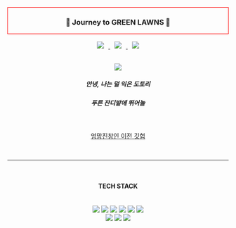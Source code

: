 <div style="border: 1px solid red;" align=center><h3>🌿 Journey to GREEN LAWNS 🌿</h3></div>

<br/>

<div align=center>

<a href="mailto:knowisdom314@gmail.com">
    <img 
        src="https://img.shields.io/badge/GMAIL-c4aa88?style=flat-square&logo=Gmail&logoColor=white&link=mailto:knowisdom314@gmail.com"
        style="height : auto; margin-left : 10px; margin-right : 10px;"/>
</a>

<a href="https://wistful-tuberose-ce4.notion.site/e8c93e292ea6473dafc4c6f6a24562c0">
    <img 
        src="http://img.shields.io/badge/-DEV%20BLOG-697a55?style=flat&logo=github&link=https://wistful-tuberose-ce4.notion.site/e8c93e292ea6473dafc4c6f6a24562c0"
        style="height : auto; margin-left : 10px; margin-right : 10px;"/>
</a> 

<a href="https://www.instagram.com/__jae_jae_/">
    <img 
        src="http://img.shields.io/badge/-INSTA-87240E?style=flat&logo=Instagram&link=https://www.instagram.com/__jae_jae_/"
        style="height : auto; margin-left : 10px; margin-right : 10px;"/>
</a> 
<br/><br/>

 <img 
        src="https://mblogthumb-phinf.pstatic.net/MjAxODAzMTRfNTIg/MDAxNTIwOTg5Njk5ODIz.ZG7kG1tWkiVkPmmTLZtgPnu7xRr02PbQyGK2AJwBdRwg.8St2mAhkc2vZC1usKXQhlWWMLGksSle3H_cMMZt5GWQg.GIF.admario/16221fd43663c8dd1.gif?type=w2"
        style="height : auto; margin-left : 10px; margin-right : 10px;"/>   

<h5>안녕, 나는 덜 익은 도토리</h5>
<h5>푸른 잔디밭에 뛰어놀 </h5>

<br/>

<a href="https://github.com/gimwise">엉망진창인 이전 깃헙</a>

<br/>

<hr/><br/>

<h4>TECH STACK</h4> <br/>

<img src="https://img.shields.io/badge/JavaScript-F7DF1E?style=flat&logo=JavaScript&logoColor=white"/>
<img src="https://img.shields.io/badge/HTML-E34F26?style=flat&logo=HTML5&logoColor=white"/>
<img src="https://img.shields.io/badge/CSS-1572B6?style=flat&logo=CSS3&logoColor=white"/>
<img src="https://img.shields.io/badge/Java-095220?style=flat&logoColor=white"/>
<img src="https://img.shields.io/badge/C-A8B9CC?style=flat&logo=C&logoColor=white"/>
<img src="https://img.shields.io/badge/Python-3776AB?style=flat&logo=Python&logoColor=white"/>

<br/>

<img src="https://img.shields.io/badge/Django-092E20?style=flat&logo=Django&logoColor=white"/>
<img src="https://img.shields.io/badge/React-61DAFB?style=flat&logo=React&logoColor=white"/>
<img src="https://img.shields.io/badge/MySQL-4479a1?style=flat&logo=MySQL&logoColor=white"/>


</div>

